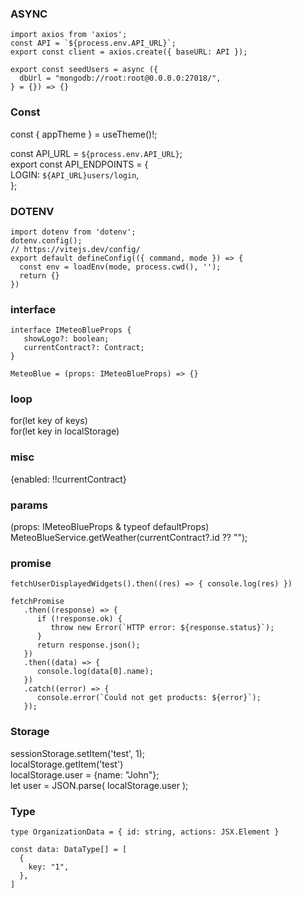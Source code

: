 ### ASYNC

```
import axios from 'axios';
const API = `${process.env.API_URL}`;
export const client = axios.create({ baseURL: API });

export const seedUsers = async ({
  dbUrl = "mongodb://root:root@0.0.0.0:27018/",
} = {}) => {}

```

### Const

const { appTheme } = useTheme()!;

const API_URL = `${process.env.API_URL}`;  
export const API_ENDPOINTS = {  
  LOGIN: `${API_URL}users/login`,  
};

### DOTENV

```
import dotenv from 'dotenv';
dotenv.config();
// https://vitejs.dev/config/
export default defineConfig(({ command, mode }) => {
  const env = loadEnv(mode, process.cwd(), '');
  return {}
})
```

### interface

```
interface IMeteoBlueProps {
   showLogo?: boolean;
   currentContract?: Contract;
}

MeteoBlue = (props: IMeteoBlueProps) => {}
```

### loop

for(let key of keys)  
for(let key in localStorage)

### misc

{enabled: !!currentContract}

### params

(props: IMeteoBlueProps & typeof defaultProps)  
MeteoBlueService.getWeather(currentContract?.id ?? "");

### promise

```
fetchUserDisplayedWidgets().then((res) => { console.log(res) })

fetchPromise
   .then((response) => {
      if (!response.ok) {
         throw new Error(`HTTP error: ${response.status}`);
      }
      return response.json();
   })
   .then((data) => {
      console.log(data[0].name);
   })
   .catch((error) => {
      console.error(`Could not get products: ${error}`);
   });
```

### Storage

sessionStorage.setItem('test', 1);  
localStorage.getItem('test')  
localStorage.user = {name: "John"};  
let user = JSON.parse( localStorage.user );  

### Type

```
type OrganizationData = { id: string, actions: JSX.Element }   

const data: DataType[] = [
  {
    key: "1",
  },
]
```
